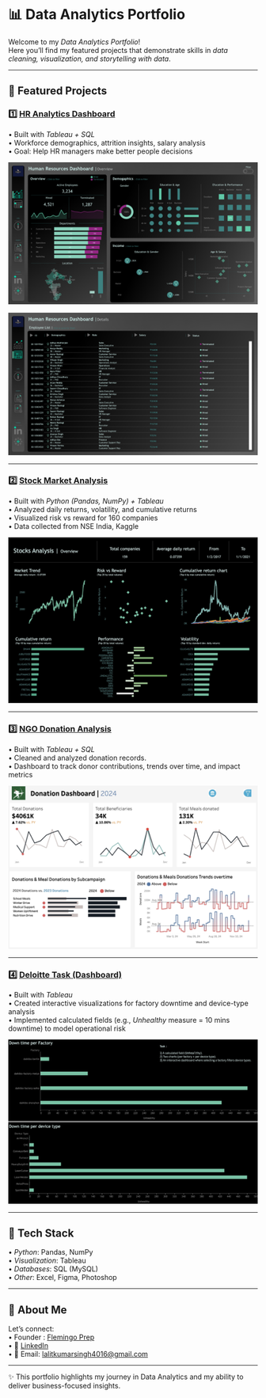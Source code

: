 # 📊 Data Analytics Portfolio

Welcome to my *Data Analytics Portfolio*!  
Here you’ll find my featured projects that demonstrate skills in *data cleaning, visualization, and storytelling with data*.  

---

## 🔹 Featured Projects

### 1️⃣ [HR Analytics Dashboard](https://public.tableau.com/views/HRDashboard_17569191985160/HRSummary?:language=en-US&:sid=&:redirect=auth&:display_count=n&:origin=viz_share_link)
•⁠  ⁠Built with *Tableau + SQL*  
•⁠  ⁠Workforce demographics, attrition insights, salary analysis  
•⁠  ⁠Goal: Help HR managers make better people decisions  

![img alt](HR%20Summary.png)

![img alt](https://github.com/lalitssingh/Data-analytics/blob/33109d54d51bc94c3494bf5f4dfeba691cfff81a/HR%20Detail.png)

---

### 2️⃣ [Stock Market Analysis](https://public.tableau.com/views/Stocksanalysis_17570680419750/Dashboard1?:language=en-US&:sid=&:redirect=auth&:display_count=n&:origin=viz_share_link)
•⁠  ⁠Built with *Python (Pandas, NumPy) + Tableau*  
•⁠  ⁠Analyzed daily returns, volatility, and cumulative returns  
•⁠  ⁠Visualized risk vs reward for 160 companies  
•⁠  ⁠Data collected from NSE India, Kaggle

![img alt](https://github.com/lalitssingh/Data-analytics/blob/4c2614f5ed5cfdab782068ab16634bc76ee60d41/C2846409-6A55-460E-872F-B97F4233D1E0.jpeg)

---

### 3️⃣ [NGO Donation Analysis](https://public.tableau.com/views/DonationDashboardNGO/Donationdashboard?:language=en-US&:sid=&:redirect=auth&:display_count=n&:origin=viz_share_link)
•⁠  ⁠Built with *Tableau + SQL*  
•⁠  ⁠Cleaned and analyzed donation records.  
•⁠  ⁠Dashboard to track donor contributions, trends over time, and impact metrics  

![img alt](https://github.com/lalitssingh/Data-analytics/blob/4bb386f53d1a4616bb0564b03e0526da22da2650/3CD073E6-926D-4670-93E8-600D1602A821.jpeg)

---

### 4️⃣ [Deloitte Task (Dashboard)](https://public.tableau.com/shared/ZG4583RW9?:display_count=n&:origin=viz_share_link)  
•⁠  ⁠Built with *Tableau*  
•⁠  ⁠Created interactive visualizations for factory downtime and device-type analysis  
•⁠  ⁠Implemented calculated fields (e.g., *Unhealthy* measure = 10 mins downtime) to model operational risk  

![img alt](https://github.com/lalitssingh/Data-analytics/blob/2ed04e91a069424cbca665cf0da7bc5093595dd4/3BD8ED23-D957-4B12-877C-20115E33E908.jpeg)

---

## 🔹 Tech Stack
•⁠  ⁠*Python*: Pandas, NumPy  
•⁠  ⁠*Visualization*: Tableau   
•⁠  ⁠*Databases*: SQL (MySQL)  
•⁠  ⁠*Other*: Excel, Figma, Photoshop

---

## 🔹 About Me
Let’s connect:  
•⁠  Founder : [Flemingo Prep](flemingoprep.com)  
•⁠  ⁠💼 [LinkedIn](www.linkedin.com/in/lalit-singh-827337230)  
•⁠  ⁠📧 Email: lalitkumarsingh4016@gmail.com

---

✨ This portfolio highlights my journey in Data Analytics and my ability to deliver business-focused insights.
